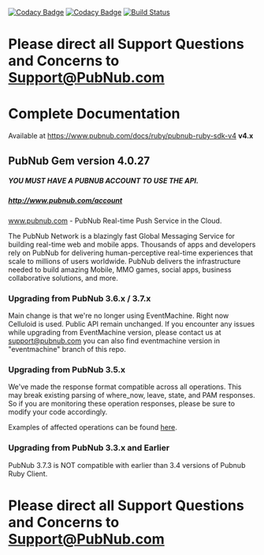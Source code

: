 [![Codacy Badge](https://api.codacy.com/project/badge/Grade/b744287bb0324e2883f95525b12cf19f)](https://www.codacy.com/app/blazeroot/ruby?utm_source=github.com&utm_medium=referral&utm_content=pubnub/ruby&utm_campaign=badger)
[![Codacy Badge](https://api.codacy.com/project/badge/Coverage/b744287bb0324e2883f95525b12cf19f)](https://www.codacy.com/app/blazeroot/ruby?utm_source=github.com&utm_medium=referral&utm_content=pubnub/ruby&utm_campaign=Badge_Coverage)
[![Build Status](https://travis-ci.org/pubnub/ruby.svg?branch=master)](https://travis-ci.org/pubnub/ruby)

# Please direct all Support Questions and Concerns to Support@PubNub.com

# Complete Documentation
Available at https://www.pubnub.com/docs/ruby/pubnub-ruby-sdk-v4 **v4.x**

## PubNub Gem version 4.0.27

##### YOU MUST HAVE A PUBNUB ACCOUNT TO USE THE API.
##### http://www.pubnub.com/account

www.pubnub.com - PubNub Real-time Push Service in the Cloud.


The PubNub Network is a blazingly fast Global Messaging Service for building real-time web and mobile apps. Thousands of apps and developers rely on PubNub for delivering human-perceptive real-time experiences that scale to millions of users worldwide. PubNub delivers the infrastructure needed to build amazing Mobile, MMO games, social apps, business collaborative solutions, and more.

### Upgrading from PubNub 3.6.x / 3.7.x

Main change is that we're no longer using EventMachine. Right now Celluloid is used. Public API remain unchanged.
If you encounter any issues while upgrading from EventMachine version, please contact us at support@pubnub.com you can also find eventmachine version in "eventmachine" branch of this repo.

### Upgrading from PubNub 3.5.x

We've made the response format compatible across all operations. This may break existing parsing of where_now, leave, state, and PAM responses. So if you are monitoring these operation responses, please be sure to modify your code accordingly.

Examples of affected operations can be found [here](3.5_to_3.6_upgrade_notes.md).

### Upgrading from PubNub 3.3.x and Earlier
PubNub 3.7.3 is NOT compatible with earlier than 3.4 versions of Pubnub Ruby Client.

# Please direct all Support Questions and Concerns to Support@PubNub.com
